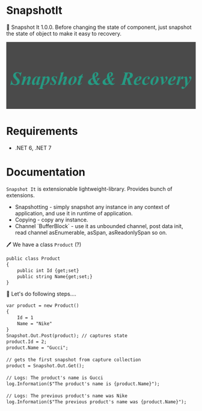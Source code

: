 # SnapshotIt
🎉 Snapshot It 1.0.0. Before changing the state of component, just snapshot the state of object to make it easy to recovery.

![image](https://github.com/AkhmedovEhson/SnapshotIt/blob/main/assets/iconforgithub.png)

# Requirements
* .NET 6, .NET 7

# Documentation
`Snapshot It` is extensionable lightweight-library. Provides bunch of extensions.
<ul>
    <li>Snapshotting - simply snapshot any instance in any context of application, and use it in runtime of application.</li>
    <li>Copying - copy any instance.</li>
    <li>Channel `BufferBlock<T>` - use it as unbounded channel, post data init, read channel asEnumerable, asSpan, asReadonlySpan so on.</li>
</ul>

🖊️ We have a class `Product` (?)
```
public class Product
{
    public int Id {get;set}
    public string Name{get;set;}
}
```
🐹 Let's do following steps....
```
var product = new Product() 
{
    Id = 1
    Name = "Nike"
}
Snapshot.Out.Post(product); // captures state
product.Id = 2;
product.Name = "Gucci";

// gets the first snapshot from capture collection
product = Snapshot.Out.Get();

// Logs: The product's name is Gucci
log.Information($"The product's name is {product.Name}");

// Logs: The previous product's name was Nike 
log.Information($"The previous product's name was {product.Name}");
```

